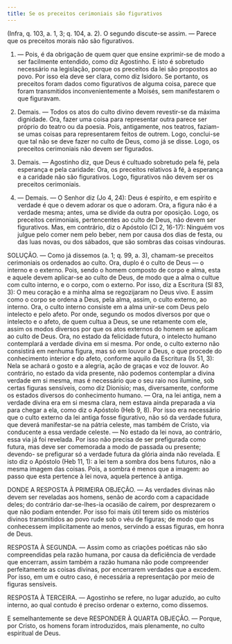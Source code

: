 ```yaml
---
title: Se os preceitos cerimoniais são figurativos
---
```


(Infra, q. 103, a. 1, 3; q. 104, a. 2).
  O segundo discute-se assim. — Parece que os preceitos morais não são figurativos.  

1. — Pois, é da obrigação de quem quer que ensine exprimir-se de modo a ser facilmente entendido, como diz Agostinho. E isto é sobretudo necessário na legislação, porque os preceitos da lei são propostos ao povo. Por isso ela deve ser clara, como diz Isidoro. Se portanto, os preceitos foram dados como figurativos de alguma coisa, parece que foram transmitidos inconvenientemente a Moisés, sem manifestarem o que figuravam. 

2. Demais. — Todos os atos do culto divino devem revestir-se da máxima dignidade. Ora, fazer uma coisa para representar outra parece ser próprio do teatro ou da poesia. Pois, antigamente, nos teatros, faziam-se umas coisas para representarem feitos de outrem. Logo, conclui-se que tal não se deve fazer no culto de Deus, como já se disse. Logo, os preceitos cerimoniais não devem ser figurados.  

3. Demais. — Agostinho diz, que Deus é cultuado sobretudo pela fé, pela esperança e pela caridade: Ora, os preceitos relativos à fé, à esperança e a caridade não são figurativos. Logo, figurativos não devem ser os preceitos cerimoniais.  

4. — Demais. — O Senhor diz (Jo 4, 24): Deus é espírito, e em espírito e verdade é que o devem adorar os que o adoram. Ora, a figura não é a verdade mesma; antes, uma se divide da outra por oposição. Logo, os preceitos cerimoniais, pertencentes ao culto de Deus, não devem ser figurativos.  Mas, em contrário, diz o Apóstolo (Cl 2, 16-17): Ninguém vos julgue pelo comer nem pelo beber, nem por causa dos dias de festa, ou das luas novas, ou dos sábados, que são sombras das coisas vindouras.  

SOLUÇÃO. — Como já dissemos (a. 1; q. 99, a. 3), chamam-se preceitos cerimoniais os ordenados ao culto. Ora, duplo é o culto de Deus — o interno e o externo. Pois, sendo o homem composto de corpo e alma, esta e aquele devem aplicar-se ao culto de Deus, de modo que a alma o cultue com culto interno, e o corpo, com o externo. Por isso, diz a Escritura (Sl 83, 3): O meu coração e a minha alma se regozijaram no Deus vivo. E assim como o corpo se ordena a Deus, pela alma, assim, o culto externo, ao interno. Ora, o culto interno consiste em a alma unir-se com Deus pelo intelecto e pelo afeto. Por onde, segundo os modos diversos por que o intelecto e o afeto, de quem cultua a Deus, se une retamente com ele, assim os modos diversos por que os atos externos do homem se aplicam ao culto de Deus.  Ora, no estado da felicidade futura, o intelecto humano contemplará a verdade divina em si mesma. Por onde, o culto externo não consistirá em nenhuma figura, mas só em louvor a Deus, o que procede do conhecimento interior e do afeto, conforme aquilo da Escritura (Is 51, 3): Nela se achará o gosto e a alegria, ação de graças e voz de louvor.  Ao contrário, no estado da vida presente, não podemos contemplar a divina verdade em si mesma, mas é necessário que o seu raio nos ilumine, sob certas figuras sensíveis, como diz Dionísio; mas, diversamente, conforme os estados diversos do conhecimento humano. — Ora, na lei antiga, nem a verdade divina era em si mesma clara, nem estava ainda preparada a via para chegar a ela, como diz o Apóstolo (Heb 9, 8). Por isso era necessário que o culto externo da lei antiga fosse figurativo, não só da verdade futura, que deverá manifestar-se na pátria celeste, mas também de Cristo, via conducente a essa verdade celeste. — No estado da lei nova, ao contrário, essa via já foi revelada. Por isso não precisa de ser prefigurada como futura, mas deve ser comemorada a modo de passada ou presente; devendo- se prefigurar só a verdade futura da glória ainda não revelada. E isto diz o Apóstolo (Heb 11, 1): a lei tem a sombra dos bens futuros, não a mesma imagem das coisas. Pois, a sombra é menos que a imagem: ao passo que esta pertence à lei nova, aquela pertence à antiga.  

DONDE A RESPOSTA À PRIMEIRA OBJEÇÃO. — As verdades divinas não devem ser reveladas aos homens, senão de acordo com a capacidade deles; do contrário dar-se-lhes-ia ocasião de caírem, por desprezarem o que não podiam entender. Por isso foi mais útil terem sido os mistérios divinos transmitidos ao povo rude sob o véu de figuras; de modo que os conhecessem implicitamente ao menos, servindo a essas figuras, em honra de Deus.  

RESPOSTA À SEGUNDA. — Assim como as criações poéticas não são compreendidas pela razão humana, por causa da deficiência de verdade que encerram, assim também a razão humana não pode compreender perfeitamente as coisas divinas, por encerrarem verdades que a excedem. Por isso, em um e outro caso, é necessária a representação por meio de figuras sensíveis.  

RESPOSTA À TERCEIRA. — Agostinho se refere, no lugar aduzido, ao culto interno, ao qual contudo é preciso ordenar o externo, como dissemos.  

E semelhantemente se deve RESPONDER À QUARTA OBJEÇÃO. — Porque, por Cristo, os homens foram introduzidos, mais plenamente, no culto espiritual de Deus.